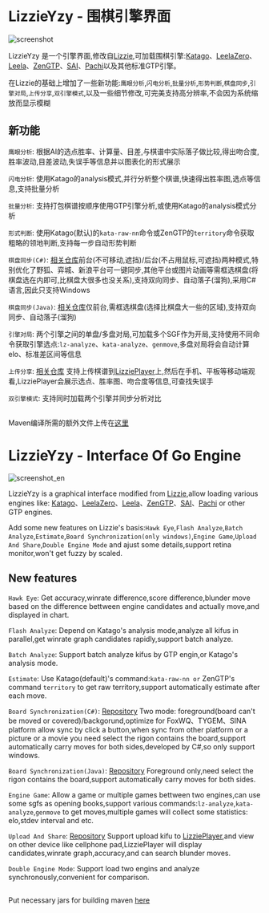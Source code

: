 # LizzieYzy - 围棋引擎界面
![screenshot](/screenshot.png?raw=true)

LizzieYzy 是一个引擎界面,修改自[Lizzie](https://github.com/featurecat/lizzie),可加载围棋引擎:[Katago](https://github.com/lightvector/KataGo)、[LeelaZero](https://github.com/leela-zero/leela-zero)、[Leela](https://github.com/gcp/Leela)、[ZenGTP](https://github.com/yzyray/ZenGTP)、[SAI](http://sai.unich.it)、[Pachi](https://github.com/pasky/pachi)以及其他标准GTP引擎。

在Lizzie的基础上增加了一些新功能:`鹰眼分析`,`闪电分析`,`批量分析`,`形势判断`,`棋盘同步`,`引擎对局`,`上传分享`,`双引擎模式`,以及一些细节修改,可完美支持高分辨率,不会因为系统缩放而显示模糊

## 新功能

`鹰眼分析`: 根据AI的选点胜率、计算量、目差,与棋谱中实际落子做比较,得出吻合度,胜率波动,目差波动,失误手等信息并以图表化的形式展示

`闪电分析`: 使用Katago的analysis模式,并行分析整个棋谱,快速得出胜率图,选点等信息,支持批量分析

`批量分析`: 支持打包棋谱按顺序使用GTP引擎分析,或使用Katago的analysis模式分析

`形式判断`: 使用Katago(默认)的`kata-raw-nn`命令或ZenGTP的`territory`命令获取粗略的领地判断,支持每一步自动形势判断

`棋盘同步(C#)`: [相关仓库](https://github.com/yzyray/readboard)前台(不可移动,遮挡)/后台(不占用鼠标,可遮挡)两种模式,特别优化了野狐、弈城、新浪平台可一键同步,其他平台或图片动画等需框选棋盘(将棋盘选在内即可,比棋盘大很多也没关系),支持双向同步、自动落子(溜狗),采用C#语言,因此只支持Windows

`棋盘同步(Java)`: [相关仓库](https://github.com/yzyray/readboard_Boofcv)仅前台,需框选棋盘(选择比棋盘大一些的区域),支持双向同步、自动落子(溜狗)

`引擎对局`: 两个引擎之间的单盘/多盘对局,可加载多个SGF作为开局,支持使用不同命令获取引擎选点:`lz-analyze`、`kata-analyze`、`genmove`,多盘对局将会自动计算elo、标准差区间等信息

`上传分享`: [相关仓库](https://github.com/yzyray/LizziePlayer) 支持上传棋谱到[LizziePlayer](http://lizzieyzy.cn)上,然后在手机、平板等移动端观看,LizziePlayer会展示选点、胜率图、吻合度等信息,可查找失误手

`双引擎模式`: 支持同时加载两个引擎并同步分析对比

##

Maven编译所需的额外文件上传在[这里](https://pan.baidu.com/s/1q615GHD62F92mNZbTYfcxA?_at_=1623121084609#list/path=%2Fsharelink875943949-871813486621563%2F公开整合包%2Flib(编译用)&parentPath=%2Fsharelink875943949-871813486621563)

##

# LizzieYzy - Interface Of Go Engine
![screenshot_en](/screenshot_en.png?raw=true)

LizzieYzy is a graphical interface modified from [Lizzie](https://github.com/featurecat/lizzie),allow loading various engines like: [Katago](https://github.com/lightvector/KataGo)、[LeelaZero](https://github.com/leela-zero/leela-zero)、[Leela](https://github.com/gcp/Leela)、[ZenGTP](https://github.com/yzyray/ZenGTP)、[SAI](http://sai.unich.it)、[Pachi](https://github.com/pasky/pachi) or other GTP engines.

Add some new features on Lizzie's basis:`Hawk Eye`,`Flash Analyze`,`Batch Analyze`,`Estimate`,`Board Synchronization(only windows)`,`Engine Game`,`Upload And Share`,`Double Engine Mode` and ajust some details,support retina monitor,won't get fuzzy by scaled.

## New features

`Hawk Eye`: Get accuracy,winrate difference,score difference,blunder move based on the difference bettween engine candidates and actually move,and displayed in chart.

`Flash Analyze`: Depend on Katago's analysis mode,analyze all kifus in parallel,get winrate graph candidates rapidly,support batch analyze.

`Batch Analyze`: Support batch analyze kifus by GTP engin,or Katago's analysis mode.

`Estimate`: Use Katago(default)'s command:`kata-raw-nn or` ZenGTP's command `territory` to get raw territory,support automatically estimate after each move.	

`Board Synchronization(C#)`: [Repository](https://github.com/yzyray/readboard) Two mode: foreground(board can't be moved or covered)/backgorund,optimize for FoxWQ、TYGEM、SINA platform allow sync by click a button,when sync from other platform or a picture or a movie you need select the rigon contains the board,support automatically carry moves for both sides,developed by C#,so only support windows.

`Board Synchronization(Java)`: [Repository](https://github.com/yzyray/readboard_Boofcv) Foreground only,need select the rigon contains the board,support automatically carry moves for both sides.

`Engine Game`: Allow a game or multiple games bettween two engines,can use some sgfs as opening books,support various commands:`lz-analyze`,`kata-analyze`,`genmove` to get moves,multiple games will collect some statistics: elo,stdev interval and etc.

`Upload And Share`: [Repository](https://github.com/yzyray/LizziePlayer) Support upload kifu to [LizziePlayer](http://lizzieyzy.cn),and view on other device like cellphone pad,LizziePlayer will display candidates,winrate graph,accuracy,and can search blunder moves.

`Double Engine Mode`: Support load two engins and analyze synchronously,convenient for comparison.

##

Put necessary jars for building maven [here](https://pan.baidu.com/s/1q615GHD62F92mNZbTYfcxA?_at_=1623121084609#list/path=%2Fsharelink875943949-871813486621563%2F公开整合包%2Flib(编译用)&parentPath=%2Fsharelink875943949-871813486621563)
